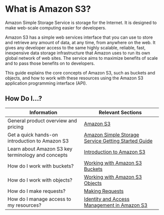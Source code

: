 # What is Amazon S3?<a name="Welcome"></a>

Amazon Simple Storage Service is storage for the Internet\. It is designed to make web\-scale computing easier for developers\.

Amazon S3 has a simple web services interface that you can use to store and retrieve any amount of data, at any time, from anywhere on the web\. It gives any developer access to the same highly scalable, reliable, fast, inexpensive data storage infrastructure that Amazon uses to run its own global network of web sites\. The service aims to maximize benefits of scale and to pass those benefits on to developers\.

This guide explains the core concepts of Amazon S3, such as buckets and objects, and how to work with these resources using the Amazon S3 application programming interface \(API\)\.

## How Do I\.\.\.?<a name="HowThisGuideIsOrganized"></a>


|  Information  |  Relevant Sections  | 
| --- | --- | 
|  General product overview and pricing  |  [Amazon S3](https://aws.amazon.com/s3/)  | 
|  Get a quick hands\-on introduction to Amazon S3  |  [Amazon Simple Storage Service Getting Started Guide](https://docs.aws.amazon.com/AmazonS3/latest/gsg/)  | 
|  Learn about Amazon S3 key terminology and concepts  |  [Introduction to Amazon S3](Introduction.md)  | 
|  How do I work with buckets?  |  [Working with Amazon S3 Buckets](UsingBucket.md)  | 
|  How do I work with objects?  |  [Working with Amazon S3 Objects](UsingObjects.md)  | 
|  How do I make requests?  |  [Making Requests](MakingRequests.md)  | 
|  How do I manage access to my resources?  |  [Identity and Access Management in Amazon S3](s3-access-control.md)  | 